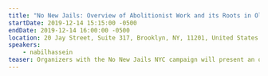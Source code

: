 ```yaml
---
title: "No New Jails: Overview of Abolitionist Work and its Roots in Older Struggles"
startDate: 2019-12-14 15:15:00 -0500
endDate: 2019-12-14 16:00:00 -0500
location: 20 Jay Street, Suite 317, Brooklyn, NY, 11201, United States
speakers:
    - nabilhassein
teaser: Organizers with the No New Jails NYC campaign will present an overview of the past year and change of our abolitionist work (and its roots in older struggles), both inside and outside of the formal land use process, and will outline some future priorities to continue the fight against the construction of new jails and for a future of freedom for our communities, notwithstanding the decision of the political establishment to recommit NYC to an indefinite future of cages for humans. The discussion of the current status of our work and struggles in general will lead to a participatory discussion with the audience about our imaginaries of the future and our roles in bringing those visions for liberation into existence.
---
```

